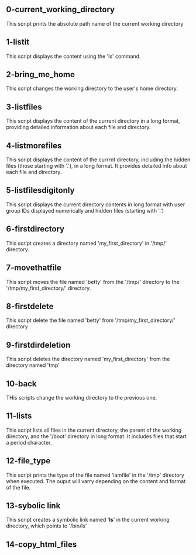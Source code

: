 ## 0-current_working_directory

This script prints the absolute path name of the current working directory

## 1-listit
This script displays the content using the 'ls' command.

## 2-bring_me_home
This script changes the working directory to the user's home directory.

## 3-listfiles
This script displays the content of the current directory in a long format, providing detailed information about each file and directory.

## 4-listmorefiles
This script displays the content of the currrnt directory, including the hidden files (those starting with '.'), in a long format.
It provides detailed info about each file and directory.

## 5-listfilesdigitonly
This script displays the current directory contents in long format with user group IDs displayed numerically and hidden files (starting with '.')

## 6-firstdirectory
This script creates a directory named 'my_first_directory' in '/tmp/' directory.

## 7-movethatfile
This script moves the file named 'betty' from the '/tmp/' directory to the '/tmp/my_first_directory/' directory.

## 8-firstdelete
This script delete the file named 'betty' from '/tmp/my_first_directory/' directory

## 9-firstdirdeletion
This script deletes the directory named 'my_first_directory' from the directory named 'tmp'

## 10-back
THis scripts change the working directory to the previous one.

## 11-lists
This script lists all files in the current directory, the parent of the working directory, and the '/boot' directory in long format.
It includes files that start a period character.

## 12-file_type
This script prints the type of the file named 'iamfile' in the '/tmp' directory when executed.
The ouput will varry depending on the content and format of the file.

## 13-sybolic link
This script creates a symbolic link named '__ls__' in the current working directory, which points to '/bin/ls'

## 14-copy_html_files 
